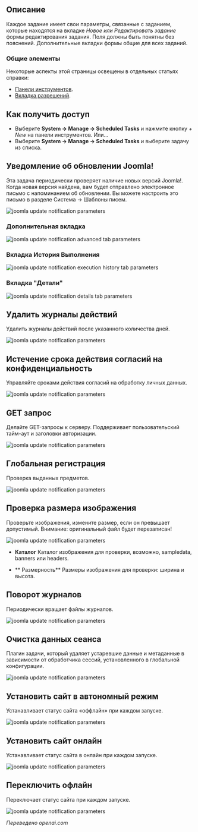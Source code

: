 <!-- Filename: Help5.x:Scheduled_Tasks:_Edit / Display title: Изменить задачу -->

## Описание

Каждое задание имеет свои параметры, связанные с заданием, которые находятся на вкладке *Новое или Редактировать задание* формы редактирования задания. Поля должны быть понятны без пояснений. Дополнительные вкладки формы общие для всех заданий.

### Общие элементы

Некоторые аспекты этой страницы освещены в отдельных статьях справки:

* [Панели инструментов](jdocmanual?article=help/common-elements/toolbars).
* [Вкладка разрешений](jdocmanual?article=help/common-elements/edit-permissions).

## Как получить доступ

- Выберите **System → Manage → Scheduled Tasks** и нажмите кнопку *+ New* на панели инструментов. Или...
- Выберите **System → Manage → Scheduled Tasks** и выберите задачу из списка.

## Уведомление об обновлении Joomla!

Эта задача периодически проверяет наличие новых версий Joomla!. Когда новая версия найдена, вам будет отправлено электронное письмо с напоминанием об обновлении. Вы можете настроить это письмо в разделе Система → Шаблоны писем.

![joomla update notification parameters](../../../ru/images/maintenance/scheduled-tasks-types-joomla-update-notofication.png)

### Дополнительная вкладка

![joomla update notification advanced tab parameters](../../../ru/images/maintenance/scheduled-tasks-types-advanced-tab.png)

### Вкладка История Выполнения

![joomla update notification execution history tab parameters](../../../ru/images/maintenance/scheduled-tasks-types-exec-history-tab.png)

### Вкладка "Детали"

![joomla update notification details tab parameters](../../../ru/images/maintenance/scheduled-tasks-types-details-tab.png)

## Удалить журналы действий

Удалить журналы действий после указанного количества дней.

![joomla update notification parameters](../../../ru/images/maintenance/scheduled-tasks-types-delete-action-logs.png)

## Истечение срока действия согласий на конфиденциальность

Управляйте сроками действия согласий на обработку личных данных.

![joomla update notification parameters](../../../ru/images/maintenance/scheduled-tasks-types-privacy-consent.png)

## GET запрос

Делайте GET-запросы к серверу. Поддерживает пользовательский тайм-аут и заголовки авторизации.

![joomla update notification parameters](../../../ru/images/maintenance/scheduled-tasks-types-get-request.png)

## Глобальная регистрация

Проверка выданных предметов.

![joomla update notification parameters](../../../ru/images/maintenance/scheduled-tasks-types-global-check-in.png)

## Проверка размера изображения

Проверьте изображения, измените размер, если он превышает допустимый. Внимание: оригинальный файл будет перезаписан!

![joomla update notification parameters](../../../ru/images/maintenance/scheduled-tasks-types-image-size-check.png)

- **Каталог** Каталог изображения для проверки, возможно, sampledata, banners или headers.

- ** Размерность** Размеры изображения для проверки: ширина и высота.

## Поворот журналов

Периодически вращает файлы журналов.

![joomla update notification parameters](../../../ru/images/maintenance/scheduled-tasks-types-rotate-logs.png)

## Очистка данных сеанса

Плагин задачи, который удаляет устаревшие данные и метаданные в зависимости от обработчика сессий, установленного в глобальной конфигурации.

![joomla update notification parameters](../../../ru/images/maintenance/scheduled-tasks-types-session-data-purge.png)

## Установить сайт в автономный режим

Устанавливает статус сайта «оффлайн» при каждом запуске.

![joomla update notification parameters](../../../ru/images/maintenance/scheduled-tasks-types-set-site-offline.png)

## Установить сайт онлайн

Устанавливает статус сайта в онлайн при каждом запуске.

![joomla update notification parameters](../../../ru/images/maintenance/scheduled-tasks-types-set-site-online.png)

## Переключить офлайн

Переключает статус сайта при каждом запуске.

![joomla update notification parameters](../../../ru/images/maintenance/scheduled-tasks-types-toggle-offline.png)

*Переведено openai.com*

